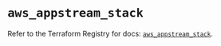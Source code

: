 # `aws_appstream_stack`

Refer to the Terraform Registry for docs: [`aws_appstream_stack`](https://registry.terraform.io/providers/hashicorp/aws/5.37.0/docs/resources/appstream_stack).
